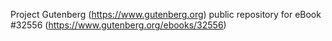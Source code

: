 Project Gutenberg (https://www.gutenberg.org) public repository for eBook #32556 (https://www.gutenberg.org/ebooks/32556)
